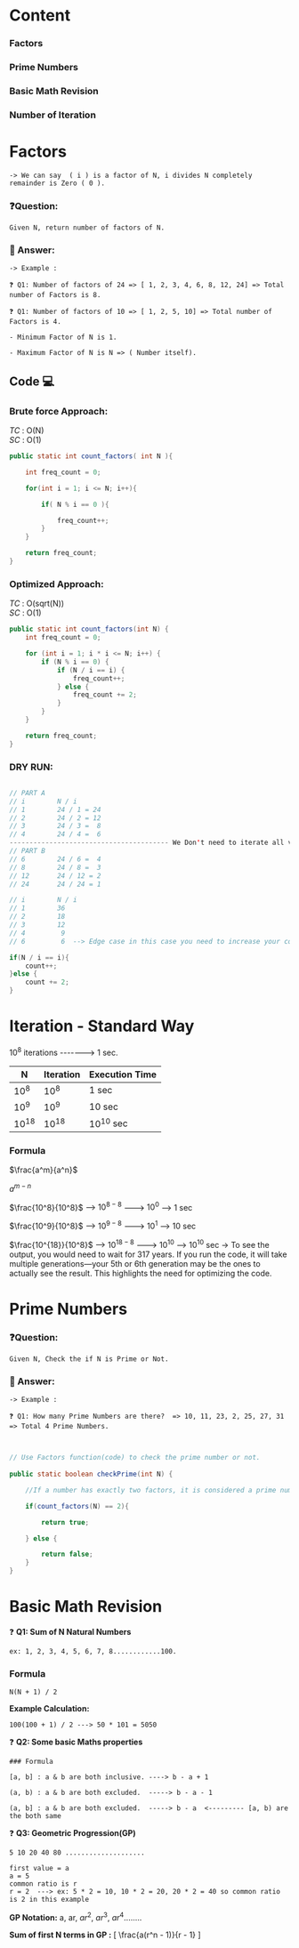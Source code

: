 # Content

### Factors
### Prime Numbers
### Basic Math Revision
### Number of Iteration


# Factors
    -> We can say  ( i ) is a factor of N, i divides N completely remainder is Zero ( 0 ).

### ❓Question:
    Given N, return number of factors of N. 

### 💬 Answer:

    -> Example : 

    ❓ Q1: Number of factors of 24 => [ 1, 2, 3, 4, 6, 8, 12, 24] => Total number of Factors is 8.

    ❓ Q1: Number of factors of 10 => [ 1, 2, 5, 10] => Total number of Factors is 4.

    - Minimum Factor of N is 1.

    - Maximum Factor of N is N => ( Number itself).

## Code 💻

### Brute force Approach:

_TC_ : O(N)  
_SC_ : O(1)

```java
public static int count_factors( int N ){

    int freq_count = 0;

    for(int i = 1; i <= N; i++){

        if( N % i == 0 ){

            freq_count++;
        }
    }

    return freq_count;
}
```
### Optimized Approach:

_TC_ : O(sqrt(N))  
_SC_ : O(1)

```java
public static int count_factors(int N) {
    int freq_count = 0;

    for (int i = 1; i * i <= N; i++) {
        if (N % i == 0) { 
            if (N / i == i) {
                freq_count++; 
            } else {
                freq_count += 2; 
            }
        }
    }

    return freq_count;
}
```
### DRY RUN:

```java

// PART A
// i        N / i 
// 1        24 / 1 = 24
// 2        24 / 2 = 12
// 3        24 / 3 =  8
// 4        24 / 4 =  6
---------------------------------------- We Don't need to iterate all values, just iterate the PART A 
// PART B
// 6        24 / 6 =  4
// 8        24 / 8 =  3
// 12       24 / 12 = 2
// 24       24 / 24 = 1
```

```java
// i        N / i  
// 1        36
// 2        18
// 3        12
// 4         9
// 6         6  --> Edge case in this case you need to increase your count by 1 else incease count by 2.

if(N / i == i){
    count++;
}else {
    count += 2;
}

```


# Iteration - Standard Way

$10^8$ iterations -------> 1 sec.


| N        | Iteration | Execution Time |
|----------|-----------|----------------|
| $10^8$   | $10^8$    | 1 sec          |
| $10^9$   | $10^9$    | 10 sec         |
| $10^{18}$| $10^{18}$ | $10^{10}$ sec  |


### Formula

$\frac{a^m}{a^n}$

$a^{m - n}$

$\frac{10^8}{10^8}$  -->  $10^{8 - 8}$  ---> $10^0$  --> 1 sec

$\frac{10^9}{10^8}$  -->  $10^{9 - 8}$  ---> $10^1$  --> 10 sec

$\frac{10^{18}}{10^8}$  -->  $10^{18 - 8}$  ---> $10^{10}$  --> $10^{10}$ sec  -> To see the output, you would need to wait for 317 years. If you run the code, it will take multiple generations—your 5th or 6th generation may be the ones to actually see the result. This highlights the need for optimizing the code.


# Prime Numbers

### ❓Question:
    Given N, Check the if N is Prime or Not.

### 💬 Answer:

    -> Example : 

    ❓ Q1: How many Prime Numbers are there?  => 10, 11, 23, 2, 25, 27, 31 => Total 4 Prime Numbers.


```java


// Use Factors function(code) to check the prime number or not.
 
public static boolean checkPrime(int N) {

    //If a number has exactly two factors, it is considered a prime number; otherwise, it is not a prime.....

    if(count_factors(N) == 2){

        return true;

    } else {

        return false;
    }
}

```

# Basic Math Revision

❓ **Q1: Sum of N Natural Numbers**

    ex: 1, 2, 3, 4, 5, 6, 7, 8............100.
    
### Formula

    N(N + 1) / 2

**Example Calculation:**

    100(100 + 1) / 2 ---> 50 * 101 = 5050

❓ **Q2: Some basic Maths properties**

    ### Formula
    
    [a, b] : a & b are both inclusive. ----> b - a + 1
    
    (a, b) : a & b are both excluded.  -----> b - a - 1

    (a, b] : a & b are both excluded.  -----> b - a  <--------- [a, b) are the both same 

❓ **Q3: Geometric Progression(GP)**

    5 10 20 40 80 ....................  

    first value = a
    a = 5
    common ratio is r
    r = 2  ---> ex: 5 * 2 = 10, 10 * 2 = 20, 20 * 2 = 40 so common ratio is 2 in this example
    
**GP Notation:**
        a, ar, $ar^2$, $ar^3$, $ar^4$........
        
**Sum of first N terms in GP :**
    \[
\frac{a(r^n - 1)}{r - 1}
\]





